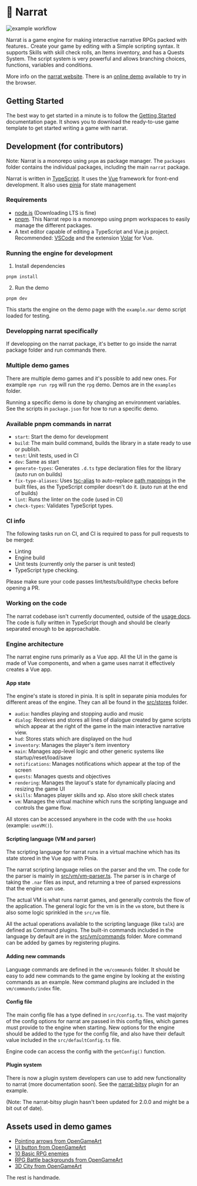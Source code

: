 # 🚀 Narrat

![example workflow](https://github.com/nialna/narrat/actions/workflows/main.yml/badge.svg)

Narrat is a game engine for making interactive narrative RPGs packed with features.. Create your game by editing with a Simple scripting syntax. It supports Skills with skill check rolls, an Items inventory, and has a Quests System. The script system is very powerful and allows branching choices, functions, variables and conditions.

More info on the [narrat website](https://get-narrat.com). There is an [online demo](https://get-narrat.com/demo/) available to try in the browser.

## Getting Started

The best way to get started in a minute is to follow the [Getting Started](https://docs.get-narrat.com/guides/getting-started) documentation page. It shows you to download the ready-to-use game template to get started writing a game with narrat.

## Development (for contributors)

Note: Narrat is a monorepo using `pnpm` as package manager. The `packages` folder contains the individual packages, including the main `narrat` package.

Narrat is written in [TypeScript](https://www.typescriptlang.org/). It uses the [Vue](https://vuejs.org/) framework for front-end development. It also uses [pinia](https://pinia.vuejs.org/) for state management

### Requirements

- [node.js](https://nodejs.org/en/) (Downloading LTS is fine)
- [pnpm](https://pnpm.io/). This Narrat repo is a monorepo using pnpm workspaces to easily manage the different packages.
- A text editor capable of editing a TypeScript and Vue.js project. Recommended: [VSCode](https://code.visualstudio.com/) and the extension [Volar](https://marketplace.visualstudio.com/items?itemName=ms-vscode.vscode-volar) for Vue.

### Running the engine for development

1. Install dependencies

`pnpm install`

2. Run the demo

`pnpm dev`

This starts the engine on the demo page with the `example.nar` demo script loaded for testing.

### Developping narrat specifically

If developping on the narrat package, it's better to go inside the narrat package folder and run commands there.

### Multiple demo games

There are multiple demo games and it's possible to add new ones. For example `npm run rpg` will run the `rpg` demo. Demos are in the `examples` folder.

Running a specific demo is done by changing an environment variables. See the scripts in `package.json` for how to run a specific demo.

### Available pnpm commands in narrat

- `start`: Start the demo for development
- `build`: The main build command, builds the library in a state ready to use or publish.
- `test`: Unit tests, used in CI
- `dev`: Same as start
- `generate-types`: Generates `.d.ts` type declaration files for the library (auto run on builds)
- `fix-type-aliases`: Uses [tsc-alias](https://www.npmjs.com/package/tsc-alias) to auto-replace [path mappings](https://www.typescriptlang.org/docs/handbook/module-resolution.html#path-mapping) in the built files, as the TypeScript compiler doesn't do it. (auto run at the end of builds)
- `lint`: Runs the linter on the code (used in CI)
- `check-types`: Validates TypeScript types.

### CI info

The following tasks run on CI, and CI is required to pass for pull requests to be merged:

- Linting
- Engine build
- Unit tests (currently only the parser is unit tested)
- TypeScript type checking.

Please make sure your code passes lint/tests/build/type checks before opening a PR.

### Working on the code

The narrat codebase isn't currently documented, outside of the [usage docs](https://docs.get-narrat.com). The code is fully written in TypeScript though and should be clearly separated enough to be approachable.

### Engine architecture

The narrat engine runs primarily as a Vue app. All the UI in the game is made of Vue components, and when a game uses narrat it effectively creates a Vue app.

#### App state

The engine's state is stored in pinia. It is split in separate pinia modules for different areas of the engine. They can all be found in the [src/stores](src/stores) folder.

- `audio`: handles playing and stopping audio and music
- `dialog`: Receives and stores all lines of dialogue created by game scripts which appear at the right of the game in the main interactive narrative view.
- `hud`: Stores stats which are displayed on the hud
- `inventory`: Manages the player's item inventory
- `main`: Manages app-level logic and other generic systems like startup/reset/load/save
- `notifications`: Manages notifications which appear at the top of the screen
- `quests`: Manages quests and objectives
- `rendering`: Manages the layout's state for dynamically placing and resizing the game UI
- `skills`: Manages player skills and xp. Also store skill check states
- `vm`: Manages the virtual machine which runs the scripting language and controls the game flow.

All stores can be accessed anywhere in the code with the `use` hooks (example: `useVM()`).

#### Scripting language (VM and parser)

The scripting language for narrat runs in a virtual machine which has its state stored in the Vue app with Pinia.

The narrat scripting language relies on the parser and the vm. The code for the parser is mainly in [src/vm/vm-parser.ts](src/vm/vm-parser.ts). The parser is in charge of taking the `.nar` files as input, and returning a tree of parsed expressions that the engine can use.

The actual VM is what runs narrat games, and generally controls the flow of the application. The general logic for the vm is in the `vm` store, but there is also some logic sprinkled in the `src/vm` file.

All the actual operations available to the scripting language (like `talk`) are defined as Command plugins. The built-in commands included in the language by default are in the [src/vm/commands](src/vm/commands/) folder. More command can be added by games by registering plugins.

#### Adding new commands

Language commands are defined in the `vm/commands` folder. It should be easy to add new commands to the game engine by looking at the existing commands as an example. New command plugins are included in the `vm/commands/index` file.

#### Config file

The main config file has a type defined in `src/config.ts`. The vast majority of the config options for narrat are passed in this config files, which games must provide to the engine when starting. New options for the engine should be added to the type for the config file, and also have their default value included in the `src/defaultConfig.ts` file.

Engine code can access the config with the `getConfig()` function.

#### Plugin system

There is now a plugin system developers can use to add new functionality to narrat (more documentation soon). See the [narrat-bitsy](https://github.com/liana-pigeot/narrat-bitsy) plugin for an example.

(Note: The narrat-bitsy plugin hasn't been updated for 2.0.0 and might be a bit out of date).

## Assets used in demo games

- [Pointing arrows from OpenGameArt](https://opengameart.org/content/pointing-arrows)
- [UI button from OpenGameArt](https://opengameart.org/content/buttons-and-frame)
- [10 Basic RPG enemies](https://opengameart.org/content/10-basic-rpg-enemies)
- [RPG Battle backgrounds from OpenGameArt](https://opengameart.org/content/backgrounds-3)
- [3D City from OpenGameArt](https://opengameart.org/content/3d-city)

The rest is handmade.
